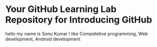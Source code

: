 # Your GitHub Learning Lab Repository for Introducing GitHub

hello my name is Sonu Kumar
I like Competetive programming, Web development, Android development
